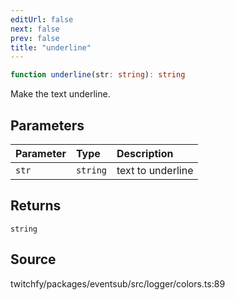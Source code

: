 ```yaml
---
editUrl: false
next: false
prev: false
title: "underline"
---
```


```ts
function underline(str: string): string
```

Make the text underline.

## Parameters

| Parameter | Type | Description |
| :------ | :------ | :------ |
| `str` | `string` | text to underline |

## Returns

`string`

## Source

twitchfy/packages/eventsub/src/logger/colors.ts:89
